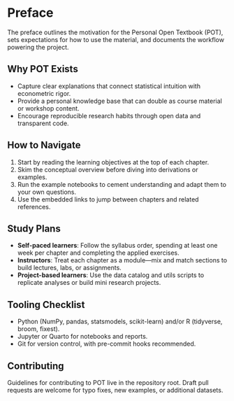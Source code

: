 # Preface

The preface outlines the motivation for the Personal Open Textbook (POT), sets expectations for how to use the material, and documents the workflow powering the project.

## Why POT Exists

- Capture clear explanations that connect statistical intuition with econometric rigor.
- Provide a personal knowledge base that can double as course material or workshop content.
- Encourage reproducible research habits through open data and transparent code.

## How to Navigate

1. Start by reading the learning objectives at the top of each chapter.
2. Skim the conceptual overview before diving into derivations or examples.
3. Run the example notebooks to cement understanding and adapt them to your own questions.
4. Use the embedded links to jump between chapters and related references.

## Study Plans

- **Self-paced learners**: Follow the syllabus order, spending at least one week per chapter and completing the applied exercises.
- **Instructors**: Treat each chapter as a module—mix and match sections to build lectures, labs, or assignments.
- **Project-based learners**: Use the data catalog and utils scripts to replicate analyses or build mini research projects.

## Tooling Checklist

- Python (NumPy, pandas, statsmodels, scikit-learn) and/or R (tidyverse, broom, fixest).
- Jupyter or Quarto for notebooks and reports.
- Git for version control, with pre-commit hooks recommended.

## Contributing

Guidelines for contributing to POT live in the repository root. Draft pull requests are welcome for typo fixes, new examples, or additional datasets.
